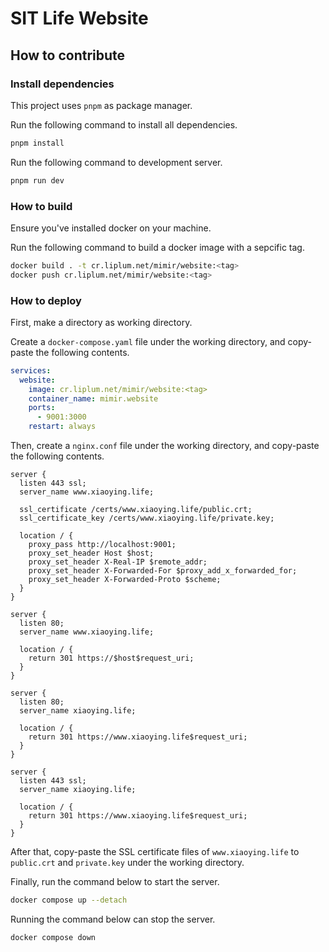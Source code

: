 # SIT Life Website

## How to contribute

### Install dependencies

This project uses `pnpm` as package manager.

Run the following command to install all dependencies.

```bash
pnpm install
```

Run the following command to development server.

```bash
pnpm run dev
```

### How to build

Ensure you've installed docker on your machine.

Run the following command to build a docker image with a sepcific tag.

```bash
docker build . -t cr.liplum.net/mimir/website:<tag>
docker push cr.liplum.net/mimir/website:<tag>
```

### How to deploy

First, make a directory as working directory.

Create a `docker-compose.yaml` file under the working directory, and copy-paste the following contents.

```yaml
services:
  website:
    image: cr.liplum.net/mimir/website:<tag>
    container_name: mimir.website
    ports:
      - 9001:3000
    restart: always
```

Then, create a `nginx.conf` file under the working directory, and copy-paste the following contents.

```nginx
server {
  listen 443 ssl;
  server_name www.xiaoying.life;

  ssl_certificate /certs/www.xiaoying.life/public.crt;
  ssl_certificate_key /certs/www.xiaoying.life/private.key;

  location / {
    proxy_pass http://localhost:9001;
    proxy_set_header Host $host;
    proxy_set_header X-Real-IP $remote_addr;
    proxy_set_header X-Forwarded-For $proxy_add_x_forwarded_for;
    proxy_set_header X-Forwarded-Proto $scheme;
  }
}

server {
  listen 80;
  server_name www.xiaoying.life;

  location / {
    return 301 https://$host$request_uri;
  }
}

server {
  listen 80;
  server_name xiaoying.life;

  location / {
    return 301 https://www.xiaoying.life$request_uri;
  }
}

server {
  listen 443 ssl;
  server_name xiaoying.life;

  location / {
    return 301 https://www.xiaoying.life$request_uri;
  }
}

```

After that, copy-paste the SSL certificate files of `www.xiaoying.life` to `public.crt` and `private.key` under the working directory.

Finally, run the command below to start the server.

```bash
docker compose up --detach
```

Running the command below can stop the server.

```bash
docker compose down
```
